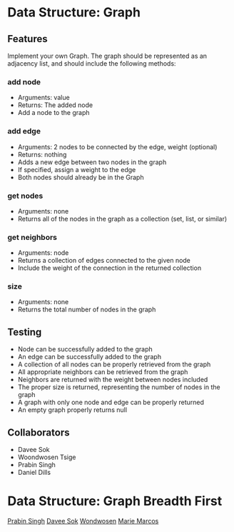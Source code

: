 # Data Structure: Graph

## Features
Implement your own Graph. The graph should be represented as an adjacency list, and should include the following methods:

### add node
- Arguments: value
- Returns: The added node
- Add a node to the graph

### add edge
- Arguments: 2 nodes to be connected by the edge, weight (optional)
- Returns: nothing
- Adds a new edge between two nodes in the graph
- If specified, assign a weight to the edge
- Both nodes should already be in the Graph

### get nodes
- Arguments: none
- Returns all of the nodes in the graph as a collection (set, list, or similar)

### get neighbors
- Arguments: node
- Returns a collection of edges connected to the given node
- Include the weight of the connection in the returned collection

### size
- Arguments: none
- Returns the total number of nodes in the graph

## Testing

- Node can be successfully added to the graph
- An edge can be successfully added to the graph
- A collection of all nodes can be properly retrieved from the graph
- All appropriate neighbors can be retrieved from the graph
- Neighbors are returned with the weight between nodes included
- The proper size is returned, representing the number of nodes in the graph
- A graph with only one node and edge can be properly returned
- An empty graph properly returns null

## Collaborators

- Davee Sok
- Woondwosen Tsige
- Prabin Singh
- Daniel Dills

# Data Structure: Graph Breadth First

[Prabin Singh](https://github.com/prabin544)
[Davee Sok](https://github.com/daveeS987)
[Wondwosen](https://github.com/WondwosenTsige)
[Marie Marcos](https://github.com/Mmarcos01)
